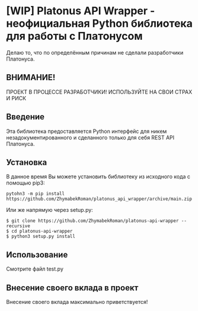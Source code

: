 # [WIP] Platonus API Wrapper - неофициальная Python библиотека для работы с Платонусом

Делаю то, что по определённым причинам не сделали разработчики Платонуса.

## ВНИМАНИЕ!
ПРОЕКТ В ПРОЦЕССЕ РАЗРАБОТЧИКИ! ИСПОЛЬЗУЙТЕ НА СВОИ СТРАХ И РИСК

## Введение
Эта библиотека предоставляется Python интерфейс для никем незадокументированного и сделанного только для себя REST API Платонуса.

## Установка
В данное время Вы можете установить библиотеку из исходного кода с помощью pip3:
```
pytohn3 -m pip install https://github.com/ZhymabekRoman/platonus_api_wrapper/archive/main.zip
```

Или же напрямую через setup.py:
```
$ git clone https://github.com/ZhymabekRoman/platonus-api-wrapper --recursive
$ cd platonus-api-wrapper
$ python3 setup.py install
```

## Использование
Смотрите файл test.py

## Внесение своего вклада в проект
Внесение своего вклада максимально приветствуется!
